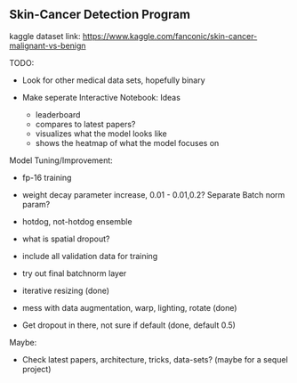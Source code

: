 ## Skin-Cancer Detection Program

kaggle dataset link: https://www.kaggle.com/fanconic/skin-cancer-malignant-vs-benign

TODO:

- Look for other medical data sets, hopefully binary

- Make seperate Interactive Notebook: Ideas
	- leaderboard
	- compares to latest papers?
	- visualizes what the model looks like
	- shows the heatmap of what the model focuses on

Model Tuning/Improvement:


- fp-16 training

- weight decay parameter increase, 0.01 - 0.01,0.2? Separate Batch norm param? 

- hotdog, not-hotdog ensemble

- what is spatial dropout?

- include all validation data for training

- try out final batchnorm layer

- iterative resizing (done)
- mess with data augmentation, warp, lighting, rotate (done)
- Get dropout in there, not sure if default (done, default 0.5)

Maybe: 

- Check latest papers, architecture, tricks, data-sets? (maybe for a sequel project)

